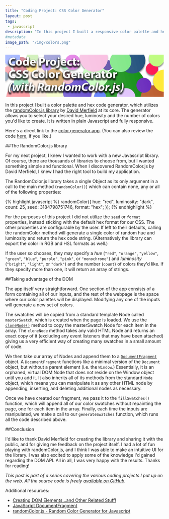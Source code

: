 ```yaml
---
title: "Coding Project: CSS Color Generator"
layout: post
tags:
 - javascript
description: "In this project I built a responsive color palette and hex code generator in plain Javascript. The generator allows you to select your desired hue, luminosity and the number of colors you'd like to create. It is written in plain Javascript and fully responsive."
#metadata
image_path: "/img/colors.png"
---
```


![Color swatches](/img/colors.png "Color swatches")

In this project I built a color palette and hex code generator, which utilizes the [randomColor.js library][1] by [David Merfield][2] at its core. The generator allows you to select your desired hue, luminosity and the number of colors you'd like to create. It is written in plain Javascript and fully responsive.

<!--more-->

Here's a direct link to the [color generator app][3]. (You can also review the code [here][4], if you like.)

##The RandomColor.js library

For my next project, I knew I wanted to work with a new Javascript library. Of course, there are thousands of libraries to choose from, but I wanted something simple and functional. When I discovered RandomColor.js by David Merfield, I knew I had the right tool to build my application.

The RandomColor.js library takes a single Object as its only argument in a call to the main method (`randomColor()`) which can contain none, any or all of the following properties:

{% highlight javascript %}
randomColor({
  hue: "red",
  luminosity: "dark",
  count: 25,
  seed: 3184798751746,
  format: "hex";
});
{% endhighlight %}

For the purposes of this project I did not utilize the `seed` or `format` properties, instead sticking with the default hex format for our CSS. The other properties are configurable by the user. If left to their defaults, calling the randomColor method will generate a single color of random hue and luminosity and return the hex code string. (Alternatively the library can export the color in RGB and HSL formats as well.)

If the user so chooses, they may specify a *hue* (`"red"`, `"orange"`, `"yellow"`, `"green"`, `"blue"`, `"purple"`, `"pink"`, or `"monochrome"`) and *luminosity* (`"bright"`, `"light"`, or `"dark"`) and the number (`count`) of colors they'd like. If they specify more than one, it will return an array of strings.

##Taking advantage of the DOM

The app itself very straightforward. One section of the app consists of a form containing all of our inputs, and the rest of the webpage is the space where our color palettes will be displayed. Modifying any one of the inputs will generate a new set of colors.

The swatches will be copied from a standard template Node called `masterSwatch`, which is created when the page is loaded. We use the [`cloneNode()`][5] method to copy the masterSwatch Node for each item in the array. The `cloneNode` method takes any valid HTML Node and returns an exact copy of it (excluding any event listeners that may have been attached) giving us a very efficient way of creating many swatches in a small amount of code.

We then take our array of Nodes and append them to a [`DocumentFragment`][6] object. A `DocumentFragment` functions like a minimal version of the `Document` object, but without a parent element (i.e. the `Window`.) Essentially, it is an orphaned, virtual DOM Node that does not reside on the Window object until you add it. It also inherits all of its methods from the standard `Node` object, which means you can manipulate it as any other HTML node by appending, inserting, and deleting additional nodes as necessary.

Once we have created our fragment, we pass it to the `fillSwatches()` function, which will append all of our color swatches without repainting the page, one for each item in the array. Finally, each time the inputs are manipulated, we make a call to our `generateSwatches` function, which runs all the code described above.

##Conclusion

I'd like to thank David Merfield for creating the library and sharing it with the public, and for giving me feedback on the project itself. I had a lot of fun playing with randomColor.js, and I think I was able to make an intuitive UI for the library. I was also excited to apply some of the knowledge I'd gained regarding the DOM API. All in all, I was very happy with the results. Thanks for reading!

*This post is part of a series covering the various coding projects I put up on the web. All the source code is freely [available on GitHub][7].*

Additional resources:

* [Creating DOM Elements...and Other Related Stuff!][8]
* [JavaScript DocumentFragment][9]
* [randomColor.js - Random Color Generator for Javascript][10]


[1]: https://github.com/davidmerfield/randomColor
[2]: https://llllll.li/
[3]: http://sdlambert.github.com/colors
[4]: https://github.com/sdlambert/blob/gh-pages/js/main.js?ts=2
[5]: https://developer.mozilla.org/en-US/docs/Web/API/Node/cloneNode
[6]: https://developer.mozilla.org/en-US/docs/Web/API/DocumentFragment
[7]: https://github.com/sdlambert/colors
[8]: http://www.kirupa.com/html5/creating_dom_elements_and_other_stuff.htm
[9]: https://davidwalsh.name/documentfragment
[10]: https://randomcolor.llllll.li/